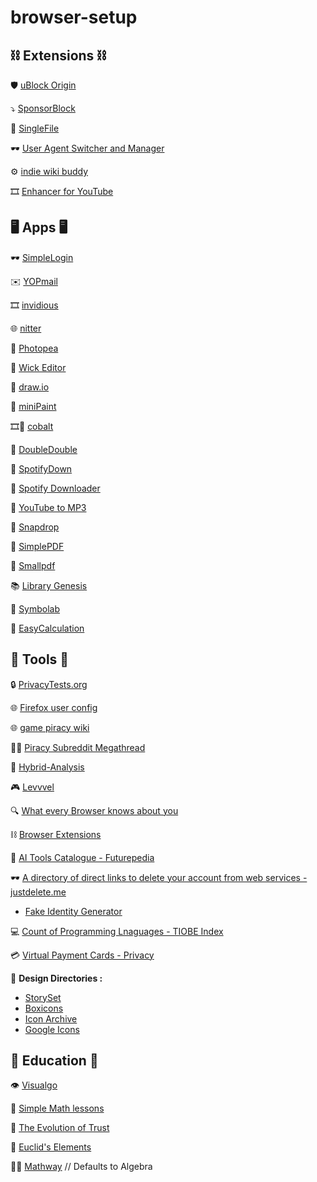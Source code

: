 # browser-setup


## ⛓️ Extensions ⛓️ 

🛡️ [uBlock Origin](https://github.com/gorhill/uBlock)

⤵️ [SponsorBlock](https://github.com/ajayyy/SponsorBlock)

📁 [SingleFile](https://github.com/gildas-lormeau/SingleFile)

🕶️ [User Agent Switcher and Manager](https://webextension.org/listing/useragent-switcher.html)

⚙️ [indie wiki buddy](https://github.com/KevinPayravi/indie-wiki-buddy)

🎞️ [Enhancer for YouTube](https://www.mrfdev.com/enhancer-for-youtube)





## 🖥️ Apps 🖥️ 

🕶️ [SimpleLogin](https://github.com/simple-login/app)

✉️ [YOPmail](https://yopmail.com/)

🎞️ [invidious](https://github.com/iv-org/invidious)

🌐 [nitter](https://github.com/zedeus/nitter)

🎨 [Photopea](https://www.photopea.com/)

🎨 [Wick Editor](https://github.com/Wicklets/wick-editor)

🎨 [draw.io](https://github.com/jgraph/drawio)

🎨 [miniPaint](https://github.com/viliusle/miniPaint)

🎞️🎵 [cobalt](https://github.com/imputnet/cobalt)

🎵 [DoubleDouble](https://doubledouble.top/)

🎵 [SpotifyDown](https://spotifydown.com/)

🎵 [Spotify Downloader](https://spotify-downloader.com/)

🎵 [YouTube to MP3](https://320ytmp3.info/)

📁 [Snapdrop](https://github.com/RobinLinus/snapdrop)

📄 [SimplePDF](https://simplepdf.eu/editor) 

📄 [Smallpdf](https://smallpdf.com/edit-pdf) 

📚 [Library Genesis](https://libgen.is/) 

🧮 [Symbolab](https://www.symbolab.com/) 

🧮 [EasyCalculation](https://www.easycalculation.com/) 


## 🧰 Tools 🧰 

🔒 [PrivacyTests.org](https://privacytests.org/)

🌐 [Firefox user config](https://github.com/arkenfox/user.js)

🌐 [game piracy wiki](https://github.com/privateersclub/wiki?tab=readme-ov-file)

🏴‍☠️ [Piracy Subreddit Megathread](https://www.reddit.com/r/Piracy/wiki/megathread/)

📄 [Hybrid-Analysis](https://www.hybrid-analysis.com/) 

🎮 [Levvvel](https://levvvel.com/games-with-kernel-level-anti-cheat-software/)

🔍 [What every Browser knows about you](https://webkay.robinlinus.com/)

⛓️ [Browser Extensions](https://github.com/arkenfox/user.js/wiki/4.1-Extensions) 

🤖 [AI Tools Catalogue - Futurepedia](https://www.futurepedia.io/)

🕶️ [A directory of direct links to delete your account from web services	- justdelete.me](https://backgroundchecks.org/justdeleteme/#)
  - [Fake Identity Generator](https://backgroundchecks.org/justdeleteme/fake-identity-generator/)

💻 [Count of Programming Lnaguages - TIOBE Index](http://www.tiobe.com/tiobe-index/)

💳 [Virtual Payment Cards - Privacy](https://privacy.com/)

📐 **Design Directories :** 
  - [StorySet](https://storyset.com/)
  - [Boxicons](https://boxicons.com/)
  - [Icon Archive](https://iconarchive.com/)
  - [Google Icons](https://fonts.google.com/icons) 


## 🧠 Education 🧠 

👁️ [Visualgo](https://visualgo.net/en) 

📖 [Simple Math lessons](https://www.mathsisfun.com/)

🤝 [The Evolution of Trust](https://ncase.me/trust/)

📖 [Euclid's Elements](https://ncase.me/trust/)

🧮💬 [Mathway](https://www.mathway.com/) // Defaults to Algebra

